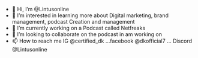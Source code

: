 - 👋 Hi, I’m @Lintusonline
- 👀 I’m interested in learning more about Digital marketing, brand management, podcast Creation and management
- 🌱 I’m currently working on a Podcast called Netfreaks
- 💞️ I’m looking to collaborate on the podcast in am working on
- 📫 How to reach me IG @certified_dk ...facebook @dkofficial7 ... Discord @Lintusonline

<!---
Lintusonline/Lintusonline is a ✨ special ✨ repository because its `README.md` (this file) appears on your GitHub profile.
You can click the Preview link to take a look at your changes.
--->
